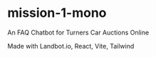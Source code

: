 # mission-1-mono

An FAQ Chatbot for Turners Car Auctions Online

Made with Landbot.io, React, Vite, Tailwind
